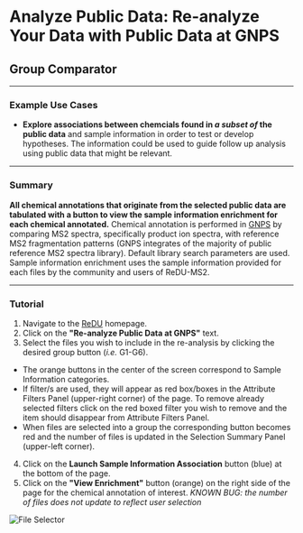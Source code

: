 # Analyze Public Data: Re-analyze Your Data with Public Data at GNPS

## Group Comparator 

___

### Example Use Cases
* **Explore associations between chemcials found in *a subset of* the public data** and sample information in order to test or develop hypotheses. The information could be used to guide follow up analysis using public data that might be relevant.

___

### Summary
**All chemical annotations that originate from the selected public data are tabulated with a button to view the sample information enrichment for each chemical annotated.** Chemical annotation is performed in [GNPS](https://gnps.ucsd.edu/ProteoSAFe/static/gnps-splash2.jsp) by comparing MS2 spectra, specifically product ion spectra, with reference MS2 fragmentation patterns (GNPS integrates of the majority of public reference MS2 spectra library). Default library search parameters are used. Sample information enrichment uses the sample information provided for each files by the community and users of ReDU-MS2.

___

### Tutorial
 1. Navigate to the [ReDU](https://redu.ucsd.edu/) homepage.
 2. Click on the **"Re-analyze Public Data at GNPS"** text.
 3. Select the files you wish to include in the re-analysis by clicking the desired group button (*i.e.* G1-G6).
   * The orange buttons in the center of the screen correspond to Sample Information categories.
   * If filter/s are used, they will appear as red box/boxes in the Attribute Filters Panel (upper-right corner) of the page. To remove already selected filters click on the red boxed filter you wish to remove and the item should disappear from Attribute Filters Panel.
   * When files are selected into a group the corresponding button becomes red and the number of files is updated in the Selection Summary Panel (upper-left corner).
 4. Click on the **Launch Sample Information Association** button (blue) at the bottom of the page.
 5. Click on the **"View Enrichment"** button (orange) on the right side of the page for the chemical annotation of interest. *KNOWN BUG: the number of files does not update to reflect user selection*

![File Selector](images/File_Selector.gif)
